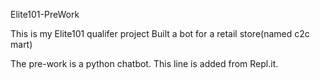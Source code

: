 Elite101-PreWork

This is my Elite101 qualifer project
Built a bot for a retail store(named c2c mart)

The pre-work is a python chatbot.
This line is added from Repl.it.